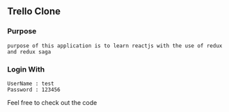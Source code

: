 ## Trello Clone

### Purpose
```
purpose of this application is to learn reactjs with the use of redux and redux saga
```

### Login With
```
UserName : test
Password : 123456
```
Feel free to check out the code
